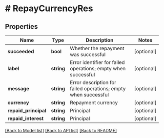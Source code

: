 # # RepayCurrencyRes

## Properties

Name | Type | Description | Notes
------------ | ------------- | ------------- | -------------
**succeeded** | **bool** | Whether the repayment was successful | [optional] 
**label** | **string** | Error identifier for failed operations; empty when successful | [optional] 
**message** | **string** | Error description for failed operations; empty when successful | [optional] 
**currency** | **string** | Repayment currency | [optional] 
**repaid_principal** | **string** | Principal | [optional] 
**repaid_interest** | **string** | Principal | [optional] 

[[Back to Model list]](../../README.md#documentation-for-models) [[Back to API list]](../../README.md#documentation-for-api-endpoints) [[Back to README]](../../README.md)
